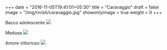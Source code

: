 +++
date = "2016-11-05T19:41:01+05:30"
title = "Caravaggio"
draft = false
image = "/img/rivisti/caravaggio.jpg"
showonlyimage = true
weight = 0
+++

<!--more-->
Bacco adolescente
![](/img/rivisti/caravaggio.jpg)

Medusa
![](/img/rivisti/caravaggio2.jpg)

Amore vittorioso
![](/img/rivisti/caravaggio3.jpg)
